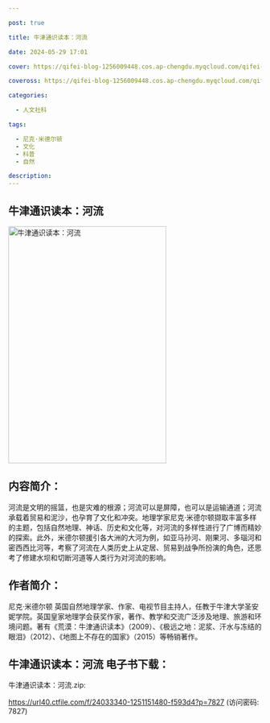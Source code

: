 ```yaml
---

post: true

title: 牛津通识读本：河流

date: 2024-05-29 17:01

cover: https://qifei-blog-1256009448.cos.ap-chengdu.myqcloud.com/qifei-blog/654a2e26c458853aef2506c3.jpg

coveross: https://qifei-blog-1256009448.cos.ap-chengdu.myqcloud.com/qifei-blog/654a2e26c458853aef2506c3.jpg

categories:

  - 人文社科

tags:

  - 尼克·米德尔顿
  - 文化
  - 科普
  - 自然

description:
---
```


## 牛津通识读本：河流
<img alt="牛津通识读本：河流 " class="aligncenter loaded" data-was-processed="true" decoding="async" fetchpriority="high" height="471" src="https://qifei-blog-1256009448.cos.ap-chengdu.myqcloud.com/qifei-blog/654a2e26c458853aef2506c3.jpg " style="cursor: zoom-in;" width="314"/>

## 内容简介：

河流是文明的摇篮，也是灾难的根源；河流可以是屏障，也可以是运输通道；河流承载着贸易和泥沙，也孕育了文化和冲突。地理学家尼克·米德尔顿撷取丰富多样的主题，包括自然地理、神话、历史和文化等，对河流的多样性进行了广博而精妙的探索。此外，米德尔顿援引各大洲的大河为例，如亚马孙河、刚果河、多瑙河和密西西比河等，考察了河流在人类历史上从定居、贸易到战争所扮演的角色，还思考了修建水坝和切断河道等人类行为对河流的影响。

## 作者简介：

尼克·米德尔顿 英国自然地理学家、作家、电视节目主持人，任教于牛津大学圣安妮学院。英国皇家地理学会获奖作家，著作、教学和交流广泛涉及地理、旅游和环境问题。著有《荒漠：牛津通识读本》（2009）、《极远之地：泥浆、汗水与冻结的眼泪》（2012）、《地图上不存在的国家》（2015）等畅销著作。

## 牛津通识读本：河流 电子书下载：

牛津通识读本：河流.zip: 

https://url40.ctfile.com/f/24033340-1251151480-f593d4?p=7827 (访问密码: 7827)
